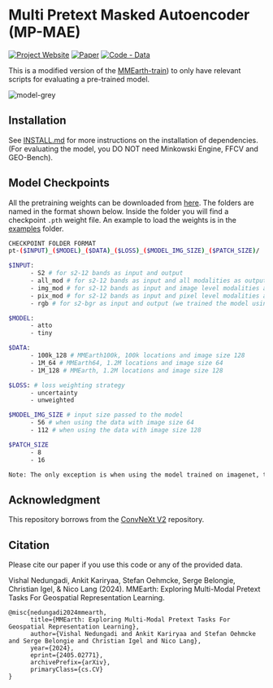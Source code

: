 # Multi Pretext Masked Autoencoder (MP-MAE)




[![Project Website](https://img.shields.io/badge/Project%20Website-8A2BE2)](https://vishalned.github.io/mmearth)
[![Paper](https://img.shields.io/badge/arXiv-2405.02771-blue)](https://arxiv.org/abs/2405.02771)
[![Code - Data](https://img.shields.io/badge/Code%20--%20Data-darkgreen)](https://github.com/vishalned/MMEarth-data/tree/main)


This is a modified version of the [MMEarth-train](https://github.com/vishalned/MMEarth-data)) to only have relevant scripts for evaluating a pre-trained model.



![model-grey](https://github.com/vishalned/MMEarth-train/assets/27778126/d7defca4-f603-4f00-af7d-f18e4fb3be84)

## Installation
See [INSTALL.md](https://github.com/vishalned/Major-TOM-embeddings/blob/main/INSTALL.md) for more instructions on the installation of dependencies. (For evaluating the model, you DO NOT need Minkowski Engine, FFCV and GEO-Bench).


## Model Checkpoints
All the pretraining weights can be downloaded from [here](https://sid.erda.dk/sharelink/g23YOnaaTp). The folders are named in the format shown below. Inside the folder you will find a checkpoint `.pth` weight file. An example to load the weights is in the [examples](https://github.com/vishalned/MMEarth-train/tree/main/examples) folder.

```sh
CHECKPOINT FOLDER FORMAT
pt-($INPUT)_($MODEL)_($DATA)_($LOSS)_($MODEL_IMG_SIZE)_($PATCH_SIZE)/

$INPUT:
      - S2 # for s2-12 bands as input and output
      - all_mod # for s2-12 bands as input and all modalities as output
      - img_mod # for s2-12 bands as input and image level modalities as output
      - pix_mod # for s2-12 bands as input and pixel level modalities as output
      - rgb # for s2-bgr as input and output (we trained the model using bgr ordering)

$MODEL:
      - atto
      - tiny

$DATA:
      - 100k_128 # MMEarth100k, 100k locations and image size 128
      - 1M_64 # MMEarth64, 1.2M locations and image size 64
      - 1M_128 # MMEarth, 1.2M locations and image size 128

$LOSS: # loss weighting strategy
      - uncertainty
      - unweighted

$MODEL_IMG_SIZE # input size passed to the model
      - 56 # when using the data with image size 64
      - 112 # when using the data with image size 128

$PATCH_SIZE
      - 8
      - 16

Note: The only exception is when using the model trained on imagenet, the folder path is pt-imagenet_atto_200epochs_224_32/

```



## Acknowledgment
This repository borrows from the [ConvNeXt V2](https://github.com/facebookresearch/ConvNeXt-V2/tree/main) repository.

## Citation
Please cite our paper if you use this code or any of the provided data.

Vishal Nedungadi, Ankit Kariryaa, Stefan Oehmcke, Serge Belongie, Christian Igel, & Nico Lang (2024). MMEarth: Exploring Multi-Modal Pretext Tasks For Geospatial Representation Learning.
```
@misc{nedungadi2024mmearth,
      title={MMEarth: Exploring Multi-Modal Pretext Tasks For Geospatial Representation Learning},
      author={Vishal Nedungadi and Ankit Kariryaa and Stefan Oehmcke and Serge Belongie and Christian Igel and Nico Lang},
      year={2024},
      eprint={2405.02771},
      archivePrefix={arXiv},
      primaryClass={cs.CV}
}
```


